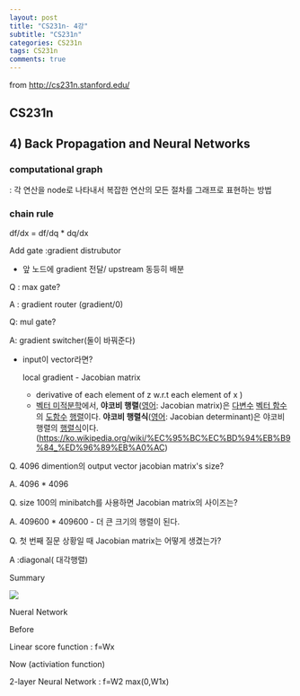 ```yaml
---
layout: post
title: "CS231n- 4강"
subtitle: "CS231n"
categories: CS231n
tags: CS231n
comments: true
---
```


from http://cs231n.stanford.edu/

## CS231n

##  4) Back Propagation and Neural Networks

### computational graph 

: 각 연산을 node로 나타내서 복잡한 연산의 모든 절차를 그래프로 표현하는 방법 

### chain rule



df/dx = df/dq * dq/dx   



Add gate :gradient distrubutor

- 앞 노드에 gradient 전달/ upstream 동등히 배분



Q : max gate?

A : gradient router (gradient/0)

Q: mul gate?

A: gradient switcher(둘이 바꿔준다)



- input이 vector라면?

  local gradient - Jacobian matrix

  - derivative of each element of z w.r.t each element of x )
  - [벡터 미적분학](https://ko.wikipedia.org/wiki/%EB%B2%A1%ED%84%B0_%EB%AF%B8%EC%A0%81%EB%B6%84%ED%95%99)에서, **야코비 행렬**([영어](https://ko.wikipedia.org/wiki/%EC%98%81%EC%96%B4): Jacobian matrix)은 [다변수](https://ko.wikipedia.org/wiki/%EB%8B%A4%EB%B3%80%EC%88%98_%ED%95%A8%EC%88%98) [벡터 함수](https://ko.wikipedia.org/wiki/%EB%B2%A1%ED%84%B0_%ED%95%A8%EC%88%98)의 [도함수](https://ko.wikipedia.org/wiki/%EB%8F%84%ED%95%A8%EC%88%98) [행렬](https://ko.wikipedia.org/wiki/%ED%96%89%EB%A0%AC)이다. **야코비 행렬식**([영어](https://ko.wikipedia.org/wiki/%EC%98%81%EC%96%B4): Jacobian determinant)은 야코비 행렬의 [행렬식](https://ko.wikipedia.org/wiki/%ED%96%89%EB%A0%AC%EC%8B%9D)이다. (https://ko.wikipedia.org/wiki/%EC%95%BC%EC%BD%94%EB%B9%84_%ED%96%89%EB%A0%AC)



Q. 4096 dimention의 output vector jacobian matrix's size?

A. 4096 * 4096

Q. size 100의 minibatch를 사용하면 Jacobian matrix의 사이즈는?

A. 409600 * 409600 - 더 큰 크기의 행렬이 된다.

Q. 첫 번째 질문 상황일 때 Jacobian matrix는 어떻게 생겼는가?

A :diagonal( 대각행렬)



Summary


<img src="https://github.com/Gangsss/gangsss.github.io//assets/img/cs231n-4-1">

Nueral Network



Before

Linear score function : f=Wx 



Now (activiation function)

2-layer Neural Network : f=W2 max(0,W1x)

 



 

